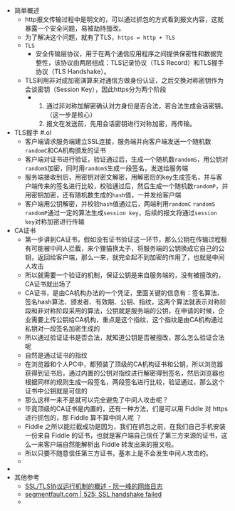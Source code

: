 - 简单概述
	- http报文传输过程中是明文的，可以通过抓包的方式看到报文内容，这就暴露一个安全问题，易被劫持擅改。
	- 为了解决这个问题，就有了TLS，`https = http + TLS`
	- `TLS`
		- 安全传输层协议，用于在两个通信应用程序之间提供保密性和数据完整性，该协议由两层组成：TLS记录协议（TLS Record）和TLS握手协议（TLS Handshake）。
	- TLS利用非对成加密演算来对通信方做身份认证，之后交换对称密钥作为会谈密钥（Session Key），因此https分为两个阶段
		- 1. 通过非对称加解密确认对方身份是否合法，若合法生成会话密钥。（这一步是核心）
		  2. 报文在发送前，先用会话密钥进行对称加密，再传输。
- TLS握手 #.ol
	- 客户端请求服务端建立SSL连接，服务端并向客户端发送一个随机数`randomC`和CA机构颁发的证书
	- 客户端对证书进行验证，验证通过后，生成一个随机数`randomS`，用公钥对`randomS`加密，同时用`randomS`生成一段签名，发送给服务端
	- 服务端接收到后，用密钥对密文解密，用解密后的key生成签名，并与客户端传来的签名进行比较，校验通过后，然后生成一个随机数`randomP`，并用密钥加密，还有随机数生成的`hash`值，一并发给客户端
	- 客户端用公钥解密，并校验`hash`值通过后，两端利用`randomC` `randomS` `randomP`通过一定的算法生成`session key`，后续的报文将通过`session key`对称加密进行传输
- CA证书
	- 第一步讲到CA证书，假如没有证书验证这一环节，那么公钥在传输过程极有可能被中间人拦截，来个狸猫换太子，将服务端的公钥换成它自己的公钥，返回给客户端，那么一来，就完全起不到加密的作用了，也就是中间人攻击
	- 所以就需要一个验证的机制，保证公钥是来自服务端的，没有被擅改的，CA证书就出场了
	- CA证书，是由CA机构办法的一个凭证，里面关键的信息有：签名算法、签名hash算法、颁发者、有效期、公钥、指纹，这两个算法就表示对称阶段和非对称阶段采用的算法，公钥就是服务端的公钥，在申请的时候，企业需要上传公钥给CA机构，重点是这个指纹，这个指纹是由CA机构通过私钥对一段签名加密生成的
	- 所以通过验证证书是否合法，就知道公钥是否被擅改，那么怎么验证合法呢
	- 自然是通过证书的指纹
	- 在浏览器和个人PC中，都预装了顶级的CA机构证书和公钥，所以浏览器获得到证书后，通过内置的公钥对指纹进行解密得到签名，然后浏览器也根据同样的规则生成一段签名，两段签名进行比较，验证通过，那么这个证书中公钥就是可信的
	- 那么这样一来不是就可以完全避免了中间人攻击呢？
	- 毕竟顶级的CA证书是内置的，还有一种方法，们是可以用 Fiddle 对 https 进行抓包的，那 Fiddle 算不算中间人呢 ？
	- Fiddle 之所以能拦截成功是因为，我们在抓包之前，在我们自己手机安装一份来自 Fiddle 的证书，也就是客户端自己信任了第三方来源的证书，这么一来客户端自然能解析出 Fiddle 转发出来的报文啦。
	- 所以只要不随意信任第三方证书，基本上是不会发生中间人攻击的。
	-
-
- 其他参考
	- [SSL/TLS协议运行机制的概述 - 阮一峰的网络日志](https://www.ruanyifeng.com/blog/2014/02/ssl_tls.html)
	- [segmentfault.com | 525: SSL handshake failed](https://segmentfault.com/a/1190000019976390)
	-